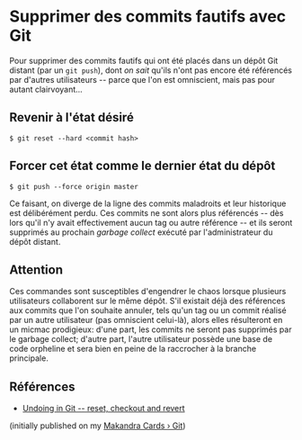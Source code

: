 # Supprimer des commits fautifs avec Git

Pour supprimer des commits fautifs qui ont été placés dans un dépôt Git distant (par un `git push`), dont *on sait* qu'ils n'ont pas encore été référencés par d'autres utilisateurs -- parce que l'on est omniscient, mais pas pour autant clairvoyant...

## Revenir à l'état désiré

    $ git reset --hard <commit hash>

## Forcer cet état comme le dernier état du dépôt

    $ git push --force origin master

Ce faisant, on diverge de la ligne des commits maladroits et leur historique est délibérément perdu. Ces commits ne sont alors plus référencés -- dès lors qu'il n'y avait effectivement aucun tag ou autre référence -- et ils seront supprimés au prochain _garbage collect_ exécuté par l'administrateur du dépôt distant.

## Attention

Ces commandes sont susceptibles d'engendrer le chaos lorsque plusieurs utilisateurs collaborent sur le même dépôt. S'il existait déjà des références aux commits que l'on souhaite annuler, tels qu'un tag ou un commit réalisé par un autre utilisateur (pas omniscient celui-là), alors elles résulteront en un micmac prodigieux: d'une part, les commits ne seront pas supprimés par le garbage collect; d'autre part, l'autre utilisateur possède une base de code orpheline et sera bien en peine de la raccrocher à la branche principale.

## Références

* [Undoing in Git -- reset, checkout and revert](http://book.git-scm.com/4_undoing_in_git_-_reset,_checkout_and_revert.html)

(initially published on my [Makandra Cards › Git](https://makandracards.com/git/7347-supprimer-des-commits-fautifs-avec-git))